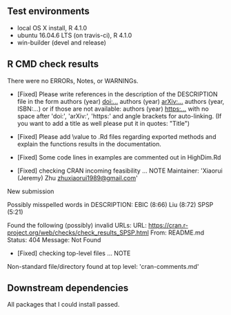 ## Test environments
* local OS X install, R 4.1.0
* ubuntu 16.04.6 LTS (on travis-ci), R 4.1.0
* win-builder (devel and release)

## R CMD check results
There were no ERRORs, Notes, or WARNINGs. 

* [Fixed] Please write references in the description of the DESCRIPTION file in the form authors (year) <doi:...> authors (year) <arXiv:...> authors (year, ISBN:...) or if those are not available: authors (year) <https:...> with no space after 'doi:', 'arXiv:', 'https:' and angle brackets for auto-linking. (If you want to add a title as well please put it in quotes: "Title")

* [Fixed] Please add \value to .Rd files regarding exported methods and explain the functions results in the documentation. 

* [Fixed] Some code lines in examples are commented out in HighDim.Rd

* [Fixed] checking CRAN incoming feasibility ... NOTE
Maintainer: 'Xiaorui (Jeremy) Zhu <zhuxiaorui1989@gmail.com>'

New submission

Possibly misspelled words in DESCRIPTION:
  EBIC (8:66)
  Liu (8:72)
  SPSP (5:21)

Found the following (possibly) invalid URLs:
  URL: https://cran.r-project.org/web/checks/check_results_SPSP.html
    From: README.md
    Status: 404
    Message: Not Found
    
* [Fixed] checking top-level files ... NOTE

Non-standard file/directory found at top level:
  'cran-comments.md'
  
## Downstream dependencies

All packages that I could install passed.
